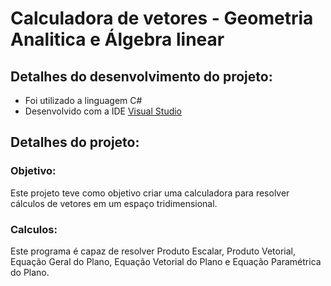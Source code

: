 # Calculadora de vetores - Geometria Analitica e Álgebra linear

## Detalhes do desenvolvimento do projeto:
* Foi utilizado a linguagem C#
* Desenvolvido com a IDE [Visual Studio](https://visualstudio.microsoft.com/pt-br/vs/)

## Detalhes do projeto:

### Objetivo:
Este projeto teve como objetivo criar uma calculadora para resolver cálculos de vetores em um espaço tridimensional.

### Calculos:
Este programa é capaz de resolver Produto Escalar, Produto Vetorial, Equação Geral do Plano, Equação Vetorial do Plano e Equação Paramétrica do Plano.
